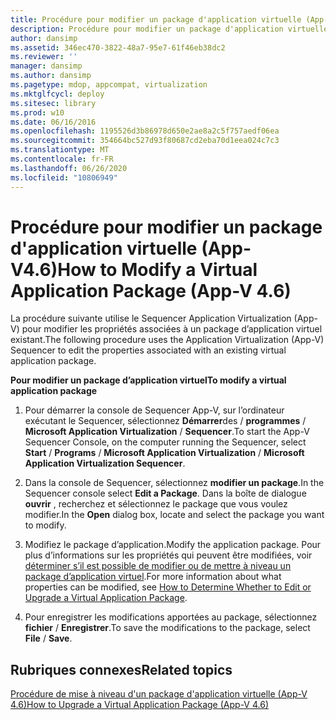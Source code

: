 ```yaml
---
title: Procédure pour modifier un package d'application virtuelle (App-V4.6)
description: Procédure pour modifier un package d'application virtuelle (App-V4.6)
author: dansimp
ms.assetid: 346ec470-3822-48a7-95e7-61f46eb38dc2
ms.reviewer: ''
manager: dansimp
ms.author: dansimp
ms.pagetype: mdop, appcompat, virtualization
ms.mktglfcycl: deploy
ms.sitesec: library
ms.prod: w10
ms.date: 06/16/2016
ms.openlocfilehash: 1195526d3b86978d650e2ae8a2c5f757aedf06ea
ms.sourcegitcommit: 354664bc527d93f80687cd2eba70d1eea024c7c3
ms.translationtype: MT
ms.contentlocale: fr-FR
ms.lasthandoff: 06/26/2020
ms.locfileid: "10806949"
---
```

# <span data-ttu-id="96d5a-103">Procédure pour modifier un package d'application virtuelle (App-V4.6)</span><span class="sxs-lookup"><span data-stu-id="96d5a-103">How to Modify a Virtual Application Package (App-V 4.6)</span></span>


<span data-ttu-id="96d5a-104">La procédure suivante utilise le Sequencer Application Virtualization (App-V) pour modifier les propriétés associées à un package d’application virtuel existant.</span><span class="sxs-lookup"><span data-stu-id="96d5a-104">The following procedure uses the Application Virtualization (App-V) Sequencer to edit the properties associated with an existing virtual application package.</span></span>

**<span data-ttu-id="96d5a-105">Pour modifier un package d’application virtuel</span><span class="sxs-lookup"><span data-stu-id="96d5a-105">To modify a virtual application package</span></span>**

1.  <span data-ttu-id="96d5a-106">Pour démarrer la console de Sequencer App-V, sur l’ordinateur exécutant le Sequencer, sélectionnez **Démarrer**des  /  **programmes**  /  **Microsoft Application Virtualization**  /  **Sequencer**.</span><span class="sxs-lookup"><span data-stu-id="96d5a-106">To start the App-V Sequencer Console, on the computer running the Sequencer, select **Start** / **Programs** / **Microsoft Application Virtualization** / **Microsoft Application Virtualization Sequencer**.</span></span>

2.  <span data-ttu-id="96d5a-107">Dans la console de Sequencer, sélectionnez **modifier un package**.</span><span class="sxs-lookup"><span data-stu-id="96d5a-107">In the Sequencer console select **Edit a Package**.</span></span> <span data-ttu-id="96d5a-108">Dans la boîte de dialogue **ouvrir** , recherchez et sélectionnez le package que vous voulez modifier.</span><span class="sxs-lookup"><span data-stu-id="96d5a-108">In the **Open** dialog box, locate and select the package you want to modify.</span></span>

3.  <span data-ttu-id="96d5a-109">Modifiez le package d’application.</span><span class="sxs-lookup"><span data-stu-id="96d5a-109">Modify the application package.</span></span> <span data-ttu-id="96d5a-110">Pour plus d’informations sur les propriétés qui peuvent être modifiées, voir [déterminer s’il est possible de modifier ou de mettre à niveau un package d’application virtuel](how-to-determine-whether-to-edit-or-upgrade-a-virtual-application-package.md).</span><span class="sxs-lookup"><span data-stu-id="96d5a-110">For more information about what properties can be modified, see [How to Determine Whether to Edit or Upgrade a Virtual Application Package](how-to-determine-whether-to-edit-or-upgrade-a-virtual-application-package.md).</span></span>

4.  <span data-ttu-id="96d5a-111">Pour enregistrer les modifications apportées au package, sélectionnez **fichier**  /  **Enregistrer**.</span><span class="sxs-lookup"><span data-stu-id="96d5a-111">To save the modifications to the package, select **File** / **Save**.</span></span>

## <span data-ttu-id="96d5a-112">Rubriques connexes</span><span class="sxs-lookup"><span data-stu-id="96d5a-112">Related topics</span></span>


[<span data-ttu-id="96d5a-113">Procédure de mise à niveau d'un package d'application virtuelle (App-V 4.6)</span><span class="sxs-lookup"><span data-stu-id="96d5a-113">How to Upgrade a Virtual Application Package (App-V 4.6)</span></span>](how-to-upgrade-a-virtual-application-package--app-v-46-.md)

 

 





